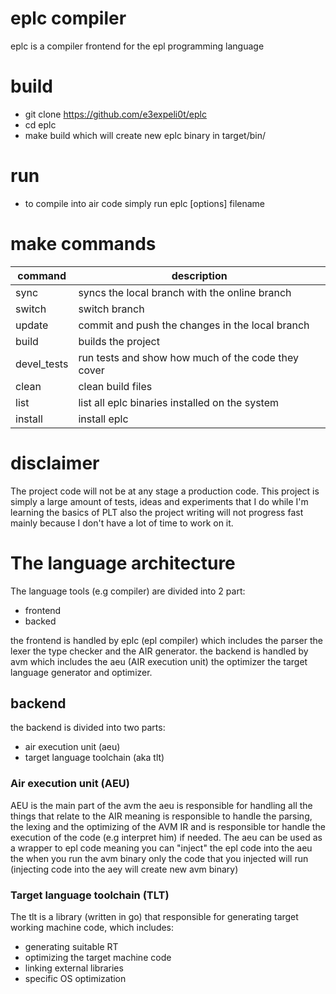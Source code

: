 # eplc compiler 
eplc is a compiler frontend for the epl programming language

# build
* git clone https://github.com/e3expeli0t/eplc
* cd eplc
* make build
which will create new eplc binary in target/bin/

# run 
* to compile into air code simply run eplc [options] filename

# make commands
|command|description|
|--|--|
|sync|syncs the local branch with the online branch|
|switch|switch branch|
|update|commit and push the changes in the local branch|
|build|builds the project|
|devel_tests|run tests and show how much of the code they cover|
|clean|clean build files|
|list|list all eplc binaries installed on the system|
|install|install eplc|

# disclaimer
The project code will not be at any stage a production code.
This project is simply a large amount of tests, ideas and experiments that I do
while I'm learning the basics of PLT
also the project writing will not progress fast mainly because I don't have a lot of time to work on it.

# The language architecture

The language tools (e.g compiler) are divided into 2 part:
* frontend
* backed

the frontend is handled by eplc (epl compiler) which includes the parser the lexer the type checker and the AIR generator.
the backend is handled by avm which includes the aeu (AIR execution unit) the optimizer the target language generator
and optimizer.

## backend
the backend is divided into two parts:
* air execution unit (aeu)
* target language toolchain (aka tlt)

### Air execution unit (AEU)
AEU is the main part of the avm
the aeu is responsible for handling all the things that relate to the AIR 
meaning is responsible to handle the parsing, the lexing and the optimizing of the AVM IR 
and is responsible tor handle the execution of the code (e.g interpret him) if needed. 
The aeu can be used as a wrapper to epl code meaning you can "inject" the epl code into the aeu 
the when you run the avm binary only the code that you injected will run (injecting code into the aey will create new avm binary)

### Target language toolchain (TLT)
The tlt is a library (written in go) that responsible for generating target working machine code, which includes:
* generating suitable RT 
* optimizing the target machine code 
* linking external libraries
* specific OS optimization
